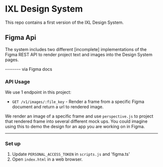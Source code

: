 # IXL Design System

This repo contains a first version of the IXL Design System.

## Figma Api

The system includes two different [incomplete] implementations of the Figma REST API to render project 
text and images into the Design System pages.


-------- via Figma docs

### API Usage

We use 1 endpoint in this project:

- `GET /v1/images/:file_key` - Render a frame from a specific Figma document and return a url to 
rendered image.

We render an image of a specific frame and use `perspective.js` to project that rendered
frame into several different mock ups. You could imagine using this to demo the design
for an app you are working on in Figma. 

---------

### Set up

1. Update `PERSONAL_ACCESS_TOKEN` in `scripts.js` and 'figma.ts'
2. Open `index.html` in a web browser.